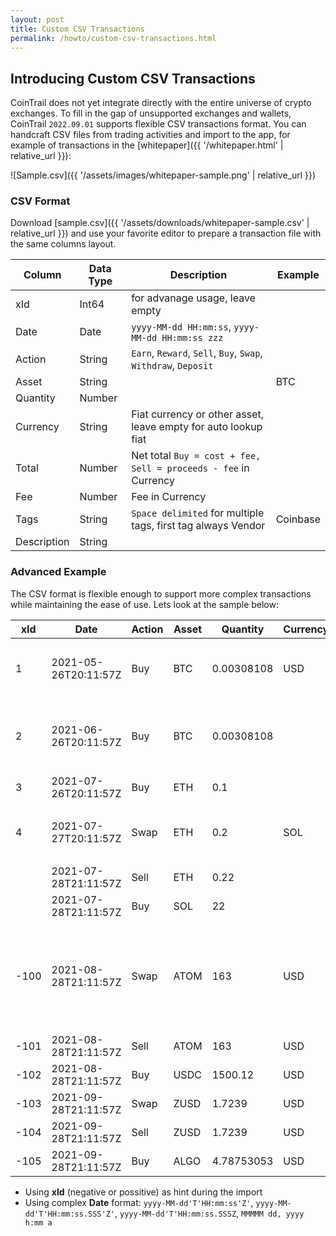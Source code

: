 ```yaml
---
layout: post
title: Custom CSV Transactions
permalink: /howto/custom-csv-transactions.html
---
```


## Introducing Custom CSV Transactions

CoinTrail does not yet integrate directly with the entire universe of crypto exchanges. To fill in the gap of unsupported exchanges and wallets, CoinTrail `2022.09.01` supports flexible CSV transactions format. You can handcraft CSV files from trading activities and import to the app, for example of transactions in the [whitepaper]({{ '/whitepaper.html' | relative_url }}):

![Sample.csv]({{ '/assets/images/whitepaper-sample.png' | relative_url }})

### CSV Format

Download [sample.csv]({{ '/assets/downloads/whitepaper-sample.csv' | relative_url }}) and use your favorite editor to prepare a transaction file with the same columns layout.

| Column       | Data Type   | Description | Example     |
|--------------|-------------|-------------|-------------|
| xId          | Int64       | for advanage usage, leave empty |             |
| Date         | Date        | `yyyy-MM-dd HH:mm:ss`, `yyyy-MM-dd HH:mm:ss zzz` |             |
| Action       | String      | `Earn`, `Reward`, `Sell`, `Buy`, `Swap`, `Withdraw`, `Deposit` |             |
| Asset        | String      |             | BTC         |
| Quantity     | Number      |             |             |
| Currency     | String      | Fiat currency or other asset, leave empty for auto lookup fiat|             |
| Total        | Number      | Net total `Buy = cost + fee, Sell = proceeds - fee` in Currency|             |
| Fee          | Number      | Fee in Currency|             |
| Tags         | String      | `Space delimited` for multiple tags, first tag always Vendor| Coinbase |
| Description  | String      |             |             |

### Advanced Example

The CSV format is flexible enough to support more complex transactions while maintaining the ease of use. Lets look at the sample below:

| xId | Date | Action | Asset | Quantity | Currency | Total | Fee | Tags | Description |
|-----|------|--------|-------|----------|----------|-------|-----|------|-------------|
|1|2021-05-26T20:11:57Z|Buy|BTC|0.00308108|USD|200|1.0||`Buy` BTC with known cost basic, `Currency = USD`|
|2|2021-06-26T20:11:57Z|Buy|BTC|0.00308108|||||`Buy` BTC with unknown cost basic, `Currency = empty`|
|3|2021-07-26T20:11:57Z|Buy|ETH|0.1||||||
|4|2021-07-27T20:11:57Z|Swap|ETH|0.2|SOL|20|0.5|Huobi|`Swap` ETH for SOL in single row, `Currency = SOL`|
| |2021-07-28T21:11:57Z|Sell|ETH|0.22||||Huobi||
| |2021-07-28T21:11:57Z|Buy|SOL|22||||Huobi||
|-100|2021-08-28T21:11:57Z|Swap|ATOM|163|USD|1500.12|30.45|Binance|`Swap` ATOM with known cost basic in 3 different rows, `negative xId` and `same Date`|
|-101|2021-08-28T21:11:57Z|Sell|ATOM|163|USD|1500.12|0|Binance||
|-102|2021-08-28T21:11:57Z|Buy|USDC|1500.12|USD|1500.12|0|Binance||
|-103|2021-09-28T21:11:57Z|Swap|ZUSD|1.7239|USD|1.7239||Binance|`Swap` ZUSD for ALGO|
|-104|2021-09-28T21:11:57Z|Sell|ZUSD|1.7239|USD|1.7239|0|Binance||
|-105|2021-09-28T21:11:57Z|Buy|ALGO|4.78753053|USD|1.7239|0.004|Binance||

- Using **xId** (negative or possitive) as hint during the import
- Using complex **Date** format: `yyyy-MM-dd'T'HH:mm:ss'Z'`, `yyyy-MM-dd'T'HH:mm:ss.SSS'Z'`, `yyyy-MM-dd'T'HH:mm:ss.SSSZ`, `MMMMM dd, yyyy h:mm a`
